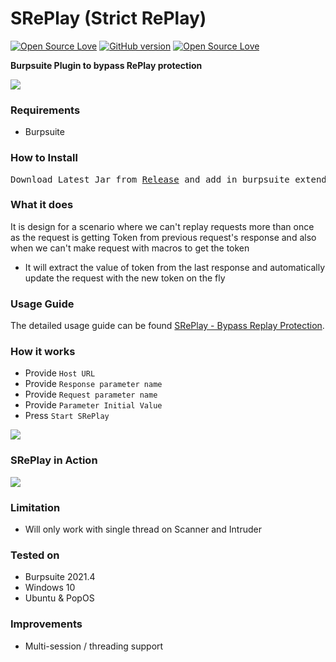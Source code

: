 # SRePlay (Strict RePlay)
[![Open Source Love](https://badges.frapsoft.com/os/v1/open-source.svg?v=102)](https://github.com/ellerbrock/open-source-badge/)
[![GitHub version](https://d25lcipzij17d.cloudfront.net/badge.svg?id=gh&type=0.2&v=1.0&x2=0)](http://badge.fury.io/gh/boennemann%2Fbadges)
[![Open Source Love](https://badges.frapsoft.com/os/mit/mit.svg?v=102)](https://github.com/ellerbrock/open-source-badge/)

**Burpsuite Plugin to bypass RePlay protection**

<img src="https://i.imgur.com/dY17I6A.png" />



### Requirements
- Burpsuite

### How to Install
<pre>Download Latest Jar from <a href="https://github.com/Ebryx/SRePlay/releases/tag/v2.0" target=_blank>Release</a> and add in burpsuite extender</pre>

### What it does
It is design for a scenario where we can't replay requests more than once as the request is getting Token from previous request's response and also when we can't make request with macros to get the token

- It will extract the value of token from the last response and automatically update the request with the new token on the fly 

### Usage Guide

The detailed usage guide can be found <a href="https://n00b.sh/posts/sreplay/" target=_blank>SRePlay - Bypass Replay Protection</a>.

### How it works
- Provide `Host URL` 
- Provide `Response parameter name` 
- Provide `Request parameter name` 
- Provide `Parameter Initial Value` 
- Press `Start SRePlay`

<img src="https://i.imgur.com/IfmjO7r.png">



### SRePlay in Action

<img src="https://i.imgur.com/69W1CL8.gif">



### Limitation
- Will only work with single thread on Scanner and Intruder 

### Tested on
- Burpsuite 2021.4
- Windows 10
- Ubuntu & PopOS

### Improvements
- Multi-session / threading support
